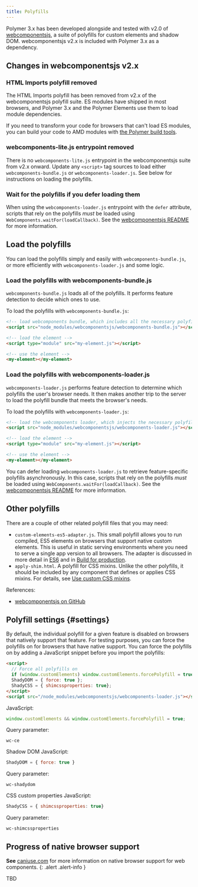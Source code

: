 ```yaml
---
title: Polyfills
---
```


<!--toc -->

Polymer 3.x has been developed alongside and tested with v2.0 of [webcomponentsjs](https://github.com/webcomponents/webcomponentsjs/), a suite of polyfills for custom elements and shadow DOM. webcomponentsjs v2.x is included with Polymer 3.x as a dependency.

## Changes in webcomponentsjs v2.x

### HTML Imports polyfill removed 

The HTML Imports polyfill has been removed from v2.x of the webcomponentsjs polyfill suite. ES modules have shipped in most browsers, and Polymer 3.x and the Polymer Elements use them to load module dependencies. 

If you need to transform your code for browsers that can't load ES modules, you can build your code to AMD modules with [the Polymer build tools](/{{{polymer_version_dir}}}/toolbox/build-for-production).

### webcomponents-lite.js entrypoint removed

There is no `webcomponents-lite.js` entrypoint in the webcomponentsjs suite from v2.x onward. Update any `<script>` tag sources to load either `webcomponents-bundle.js` or `webcomponents-loader.js`. See below for instructions on loading the polyfills.

### Wait for the polyfills if you defer loading them

When using the `webcomponents-loader.js` entrypoint with the `defer` attribute, scripts that rely on the polyfills _must_ be loaded using `WebComponents.waitFor(loadCallback)`. See the [webcomponentsjs README](https://github.com/webcomponents/webcomponentsjs/) for more information.

## Load the polyfills

You can load the polyfills simply and easily with `webcomponents-bundle.js`, or more efficiently with `webcomponents-loader.js` and some logic.

### Load the polyfills with webcomponents-bundle.js

`webcomponents-bundle.js` loads all of the polyfills. It performs feature detection to decide which ones to use. 

To load the polyfills with `webcomponents-bundle.js`:

```html
<!-- load webcomponents bundle, which includes all the necessary polyfills -->
<script src="node_modules/webcomponentsjs/webcomponents-bundle.js"></script>

<!-- load the element -->
<script type="module" src="my-element.js"></script>

<!-- use the element -->
<my-element></my-element>
```

### Load the polyfills with webcomponents-loader.js

`webcomponents-loader.js` performs feature detection to determine which polyfills the user's browser needs. It then makes another trip to the server to load the polyfill bundle that meets the browser's needs.

To load the polyfills with `webcomponents-loader.js`:

```html
<!-- load the webcomponents loader, which injects the necessary polyfill bundle -->
<script src="node_modules/webcomponentsjs/webcomponents-loader.js"></script>

<!-- load the element -->
<script type="module" src="my-element.js"></script>

<!-- use the element -->
<my-element></my-element>
```

You can defer loading `webcomponents-loader.js` to retrieve feature-specific polyfills asynchronously. In this case, scripts that rely on the polyfills _must_ be loaded using `WebComponents.waitFor(loadCallback)`. See the [webcomponentsjs README](https://github.com/webcomponents/webcomponentsjs/) for more information.

## Other polyfills

There are a couple of other related polyfill files that you may need:

*   `custom-elements-es5-adapter.js`. This small polyfill allows you to run compiled, ES5 elements
    on browsers that support native custom elements. This is useful in static serving environments
    where you need to serve a single app version to all browsers. The adapter is discussed in more
    detail in [ES6](es6) and in [Build for production](/{{{polymer_version_dir}}}/toolbox/build-for-production).
*   `apply-shim.html`. A polyfill for CSS mixins. Unlike the other polyfills, it should be included
    by any component that defines or applies CSS mixins. For details, see
    [Use custom CSS mixins](/{{{polymer_version_dir}}}/docs/devguide/custom-css-properties#use-custom-css-mixins).

References:
*   [webcomponentsjs on GitHub](https://github.com/webcomponents/webcomponentsjs)

## Polyfill settings {#settings}

By default, the individual polyfill for a given feature is disabled on browsers that natively support
that feature. For testing purposes, you can force the polyfills on for browsers that have native
support. You can force the polyfills on by adding a JavaScript snippet before you
import the polyfills:

```html
<script>
  // Force all polyfills on
  if (window.customElements) window.customElements.forcePolyfill = true;
  ShadyDOM = { force: true };
  ShadyCSS = { shimcssproperties: true};
</script>
<script src="/node_modules/webcomponentsjs/webcomponents-loader.js"></script>
```

JavaScript:

```js
window.customElements && window.customElements.forcePolyfill = true;
```

Query parameter:

`wc-ce`
    </td>
  </tr>
  <tr>
    <td>
      Shadow DOM
    </td>
    <td>
JavaScript:

```js
ShadyDOM = { force: true }
```

Query parameter:

`wc-shadydom`
    </td>
  </tr>
    <tr>
    <td>
      CSS custom properties
    </td>
    <td>
JavaScript:

```js
ShadyCSS = { shimcssproperties: true}
```

Query parameter:

`wc-shimcssproperties`
    </td>
  </tr>
</tbody>
</table>

## Progress of native browser support

**See** [caniuse.com](http://caniuse.com/) for more information on native browser support for web
components.
{: .alert .alert-info }

TBD
